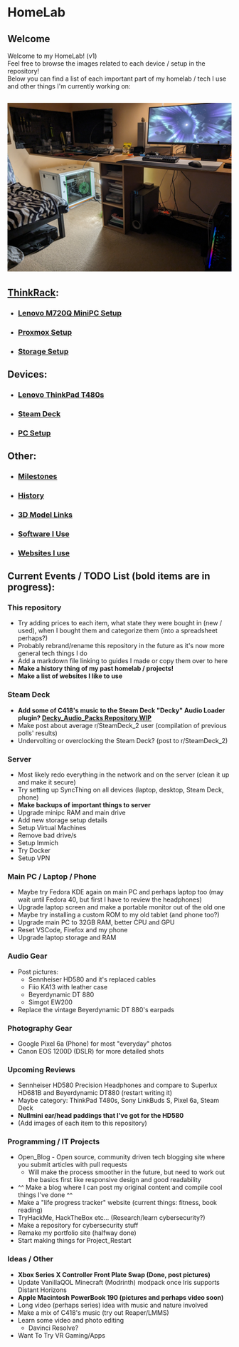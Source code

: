 # HomeLab
## Welcome
Welcome to my HomeLab! (v1)  
Feel free to browse the images related to each device / setup in the repository!  
Below you can find a list of each important part of my homelab / tech I use and other things I'm currently working on:
## ![Full HomeLab/Setup](images/Room_Setup/PXL_20231231_210041993.jpg)
## [ThinkRack](markdown/ThinkRack_Setup.md):
- ### [Lenovo M720Q MiniPC Setup](markdown/Lenovo_M720Q_Setup.md)
- ### [Proxmox Setup](markdown/Proxmox_Setup.md)
- ### [Storage Setup](markdown/Storage_Setup.md)
## Devices:
- ### [Lenovo ThinkPad T480s](markdown/Lenovo_ThinkPad_T480s_Setup.md)
- ### [Steam Deck](markdown/Steam_Deck_Setup.md)
- ### [PC Setup](markdown/PC_Setup.md)
## Other:
- ### [Milestones](markdown/Milestones.md)
- ### [History](markdown/History.md)
- ### [3D Model Links](markdown/3D_Model_Links.md)
- ### [Software I Use](markdown/Software.md)
- ### [Websites I use](markdown/Websites.md)
## Current Events / TODO List (bold items are in progress): 
### This repository
- Try adding prices to each item, what state they were bought in (new / used), when I bought them and categorize them (into a spreadsheet perhaps?)
- Probably rebrand/rename this repository in the future as it's now more general tech things I do
- Add a markdown file linking to guides I made or copy them over to here
- **Make a history thing of my past homelab / projects!**
- **Make a list of websites I like to use**
### Steam Deck
- **Add some of C418's music to the Steam Deck "Decky" Audio Loader plugin? [Decky_Audio_Packs Repository WIP](https://github.com/NKkrisz/Decky_Audio_Packs)**
- Make post about average r/SteamDeck_2 user (compilation of previous polls' results)
- Undervolting or overclocking the Steam Deck? (post to r/SteamDeck_2)
### Server
- Most likely redo everything in the network and on the server (clean it up and make it secure)
- Try setting up SyncThing on all devices (laptop, desktop, Steam Deck, phone)
- **Make backups of important things to server**
- Upgrade minipc RAM and main drive
- Add new storage setup details
- Setup Virtual Machines
- Remove bad drive/s
- Setup Immich
- Try Docker
- Setup VPN
### Main PC / Laptop / Phone
- Maybe try Fedora KDE again on main PC and perhaps laptop too (may wait until Fedora 40, but first I have to review the headphones)
- Upgrade laptop screen and make a portable monitor out of the old one
- Maybe try installing a custom ROM to my old tablet (and phone too?)
- Upgrade main PC to 32GB RAM, better CPU and GPU
- Reset VSCode, Firefox and my phone
- Upgrade laptop storage and RAM
### Audio Gear
- Post pictures:
    - Sennheiser HD580 and it's replaced cables
    - Fiio KA13 with leather case
    - Beyerdynamic DT 880
    - Simgot EW200
- Replace the vintage Beyerdynamic DT 880's earpads
### Photography Gear
- Google Pixel 6a (Phone) for most "everyday" photos
- Canon EOS 1200D (DSLR) for more detailed shots
### Upcoming Reviews
- Sennheiser HD580 Precision Headphones and compare to Superlux HD681B and Beyerdynamic DT880 (restart writing it)
- Maybe category: ThinkPad T480s, Sony LinkBuds S, Pixel 6a, Steam Deck
- **Nullmini ear/head paddings that I've got for the HD580**
- (Add images of each item to this repository)
### Programming / IT Projects
- Open_Blog - Open source, community driven tech blogging site where you submit articles with pull requests
    - Will make the process smoother in the future, but need to work out the basics first like responsive design and good readability
- ^^ Make a blog where I can post my original content and compile cool things I've done ^^
- Make a "life progress tracker" website (current things: fitness, book reading)
- TryHackMe, HackTheBox etc... (Research/learn cybersecurity?)
- Make a repository for cybersecurity stuff
- Remake my portfolio site (halfway done)
- Start making things for Project_Restart
### Ideas / Other
- **Xbox Series X Controller Front Plate Swap (Done, post pictures)**
- Update VanillaQOL Minecraft (Modrinth) modpack once Iris supports Distant Horizons
- **Apple Macintosh PowerBook 190 (pictures and perhaps video soon)**
- Long video (perhaps series) idea with music and nature involved
- Make a mix of C418's music (try out Reaper/LMMS)
- Learn some video and photo editing
    - Davinci Resolve?
- Want To Try VR Gaming/Apps